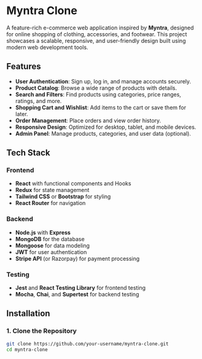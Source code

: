 # Myntra Clone

A feature-rich e-commerce web application inspired by **Myntra**, designed for online shopping of clothing, accessories, and footwear. This project showcases a scalable, responsive, and user-friendly design built using modern web development tools.

## Features

- **User Authentication**: Sign up, log in, and manage accounts securely.
- **Product Catalog**: Browse a wide range of products with details.
- **Search and Filters**: Find products using categories, price ranges, ratings, and more.
- **Shopping Cart and Wishlist**: Add items to the cart or save them for later.
- **Order Management**: Place orders and view order history.
- **Responsive Design**: Optimized for desktop, tablet, and mobile devices.
- **Admin Panel**: Manage products, categories, and user data (optional).

## Tech Stack

### Frontend
- **React** with functional components and Hooks
- **Redux** for state management
- **Tailwind CSS** or **Bootstrap** for styling
- **React Router** for navigation

### Backend
- **Node.js** with **Express**
- **MongoDB** for the database
- **Mongoose** for data modeling
- **JWT** for user authentication
- **Stripe API** (or Razorpay) for payment processing

### Testing
- **Jest** and **React Testing Library** for frontend testing
- **Mocha**, **Chai**, and **Supertest** for backend testing

## Installation

### 1. Clone the Repository
```bash
git clone https://github.com/your-username/myntra-clone.git
cd myntra-clone
